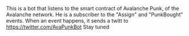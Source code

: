 This is a bot that listens to the smart contract of Avalanche Punk, of the Avalanche network. He is a subscriber to the "Assign" and "PunkBought" events. 
When an event happens, it sends a twitt to https://twitter.com/AvaPunkBot
Stay tuned 
